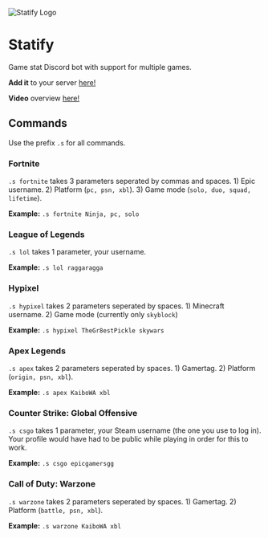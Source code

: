 ![Statify Logo](https://cdn.discordapp.com/avatars/723412441475580065/136cfc457808bcce37601b441650aeea.webp?size=128)
# Statify 
Game stat Discord bot with support for multiple games.

**Add it** to your server [here!](https://discord.com/oauth2/authorize?client_id=723412441475580065&scope=bot&permissions=265216)

**Video** overview [here!](https://www.youtube.com/watch?v=F128VgbFFOU)

## Commands
Use the prefix `.s` for all commands.

### Fortnite
`.s fortnite` takes 3 parameters seperated by commas and spaces. 1) Epic username. 2) Platform (`pc, psn, xbl`). 3) Game mode (`solo, duo, squad, lifetime`).

**Example:** `.s fortnite Ninja, pc, solo`

### League of Legends
`.s lol` takes 1 parameter, your username.

**Example:** `.s lol raggaragga`

### Hypixel
`.s hypixel` takes 2 parameters seperated by spaces. 1) Minecraft username. 2) Game mode (currently only `skyblock`)

**Example:** `.s hypixel TheGr8estPickle skywars`

### Apex Legends
`.s apex` takes 2 parameters seperated by spaces. 1) Gamertag. 2) Platform (`origin, psn, xbl`).

**Example:** `.s apex KaiboWA xbl`

### Counter Strike: Global Offensive
`.s csgo` takes 1 parameter, your Steam username (the one you use to log in). Your profile would have had to be public while playing in order for this to work.

**Example:** `.s csgo epicgamersgg`

### Call of Duty: Warzone
`.s warzone` takes 2 parameters seperated by spaces. 1) Gamertag. 2) Platform  (`battle, psn, xbl`).

**Example:** `.s warzone KaiboWA xbl`
